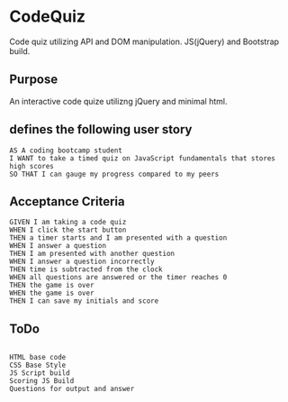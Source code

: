 # CodeQuiz
Code quiz utilizing API and DOM manipulation.  JS(jQuery) and Bootstrap build.


## Purpose

An interactive code quize utilizng jQuery and minimal html.  

## defines the following user story


```
AS A coding bootcamp student
I WANT to take a timed quiz on JavaScript fundamentals that stores high scores
SO THAT I can gauge my progress compared to my peers
```

## Acceptance Criteria

```
GIVEN I am taking a code quiz
WHEN I click the start button
THEN a timer starts and I am presented with a question
WHEN I answer a question
THEN I am presented with another question
WHEN I answer a question incorrectly
THEN time is subtracted from the clock
WHEN all questions are answered or the timer reaches 0
THEN the game is over
WHEN the game is over
THEN I can save my initials and score
```

## ToDo
```

HTML base code
CSS Base Style
JS Script build
Scoring JS Build
Questions for output and answer

```